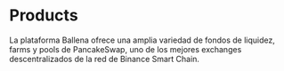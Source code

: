 # Products

La plataforma Ballena ofrece una amplia variedad de fondos de liquidez, farms y pools de PancakeSwap, uno de los mejores exchanges descentralizados de la red de Binance Smart Chain.

